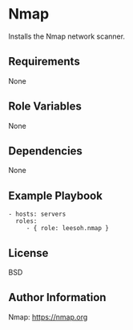 Nmap
=========

Installs the Nmap network scanner.

Requirements
------------

None

Role Variables
--------------

None

Dependencies
------------

None

Example Playbook
----------------

    - hosts: servers
      roles:
         - { role: leesoh.nmap }

License
-------

BSD

Author Information
------------------

Nmap: https://nmap.org
